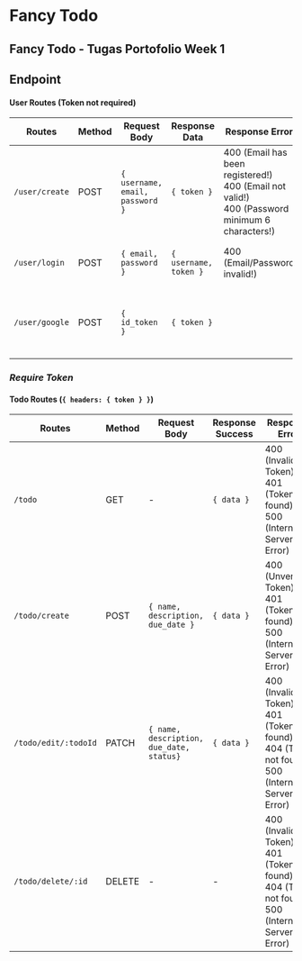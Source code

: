 # Fancy Todo
Fancy Todo - Tugas Portofolio Week 1
----------------------------------------

## Endpoint

#### User Routes (Token not required)
| Routes| Method | Request Body | Response Data| Response Error | Description |
|----------------------|--------|-----------------------------|-----------------------------------|--|---------------------------------------------------------------|
| `/user/create`| POST | `{ username, email, password }` | `{ token }` | 400 (Email has been registered!) <br>400 (Email not valid!) <br> 400 (Password minimum 6 characters!) |Create new user.|
| `/user/login` | POST | `{ email, password }`| `{ username, token }`| 400 (Email/Password invalid!) |Login to get access token and username |
| `/user/google` | POST | `{ id_token }` | `{ token }` | |Sign in/Register with Google and get access token |

### *Require Token*

#### Todo Routes (`{ headers: { token } }`)
| Routes | Method | Request Body | Response Success | Response Error | Description|
|-----------------------------------|--------|----------------------------------|------------------|---------------------|------------------------------------------------------------------------------|
| `/todo`| GET | -| `{ data }`| 400 (Invalid Token)<br> 401 (Token not found) <br> 500 (Internal Server Error) | Get all user's todos (Owner only)|
| `/todo/create`| POST | `{ name, description, due_date }` | `{ data }`| 400 (Unverified Token)<br> 401 (Token not found) <br> 500 (Internal Server Error) | Create todo (Owner only) |
| `/todo/edit/:todoId` | PATCH| `{ name, description, due_date, status}`| `{ data }`| 400 (Invalid Token)<br> 401 (Token not found) <br>  404 (Task not found) <br> 500 (Internal Server Error) | Edit todo element(s) (Owner only) |
| `/todo/delete/:id` | DELETE | - | - | 400 (Invalid Token)<br> 401 (Token not found) <br> 404 (Task not found) <br> 500 (Internal Server Error) | Delete todo (Owners only) |